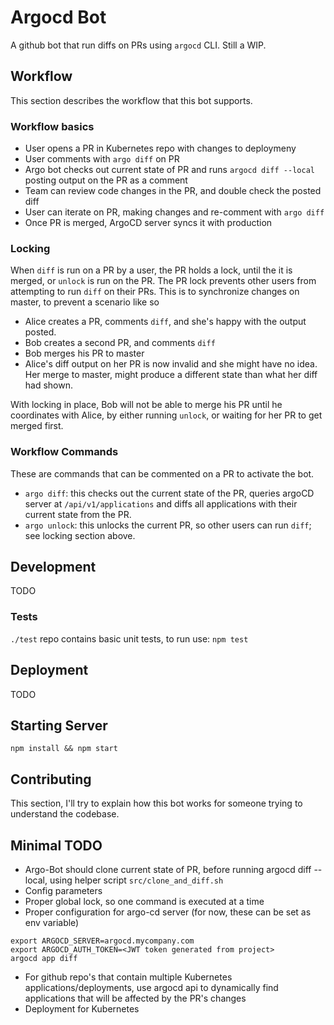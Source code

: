 # Argocd Bot
A github bot that run diffs on PRs using `argocd` CLI. 
Still a WIP. 


## Workflow
This section describes the workflow that this bot supports. 

### Workflow basics
- User opens a PR in Kubernetes repo with changes to deploymeny
- User comments with `argo diff` on PR
- Argo bot checks out current state of PR and runs `argocd diff --local` posting output on the PR as a comment
- Team can review code changes in the PR, and double check the posted diff
- User can iterate on PR, making changes and re-comment with `argo diff`
- Once PR is merged, ArgoCD server syncs it with production

### Locking
When `diff` is run on a PR by a user, the PR holds a lock, until the it is merged, or `unlock` is run on the PR. 
The PR lock prevents other users from attempting to run `diff` on their PRs. This is to synchronize changes on master, to prevent a scenario like so
- Alice creates a PR, comments `diff`, and she's happy with the output posted.
- Bob creates a second PR, and comments `diff`
- Bob merges his PR to master
- Alice's diff output on her PR is now invalid and she might have no idea. Her merge to master, might produce a different state than what her diff had shown.

With locking in place, Bob will not be able to merge his PR until he coordinates with Alice, by either running `unlock`, or waiting for her PR to get merged first.

### Workflow Commands
These are commands that can be commented on a PR to activate the bot.
- `argo diff`: this checks out the current state of the PR, queries argoCD server at `/api/v1/applications` and diffs all applications with their current state from the PR.
- `argo unlock`: this unlocks the current PR, so other users can run `diff`; see locking section above.


## Development
TODO
### Tests
`./test` repo contains basic unit tests, to run use: `npm test`


## Deployment
TODO
## Starting Server
`npm install && npm start`


## Contributing
This section, I'll try to explain how this bot works for someone trying to understand the codebase.

## Minimal TODO
- Argo-Bot should clone current state of PR, before running argocd diff --local, using helper script `src/clone_and_diff.sh`
- Config parameters
- Proper global lock, so one command is executed at a time
- Proper configuration for argo-cd server (for now, these can be set as env variable)
```
export ARGOCD_SERVER=argocd.mycompany.com
export ARGOCD_AUTH_TOKEN=<JWT token generated from project>
argocd app diff
```
- For github repo's that contain multiple Kubernetes applications/deployments, use argocd api to dynamically find applications that will be affected by the PR's changes
- Deployment for Kubernetes
